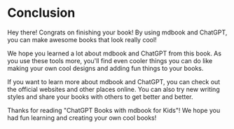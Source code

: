 # Conclusion

Hey there! Congrats on finishing your book! By using mdbook and ChatGPT, you can make awesome books that look really
cool!

We hope you learned a lot about mdbook and ChatGPT from this book. As you use these tools more, you'll find even cooler
things you can do like making your own cool designs and adding fun things to your books.

If you want to learn more about mdbook and ChatGPT, you can check out the official websites and other places online. You
can also try new writing styles and share your books with others to get better and better.

Thanks for reading "ChatGPT Books with mdbook for Kids"! We hope you had fun learning and creating your own cool books!
